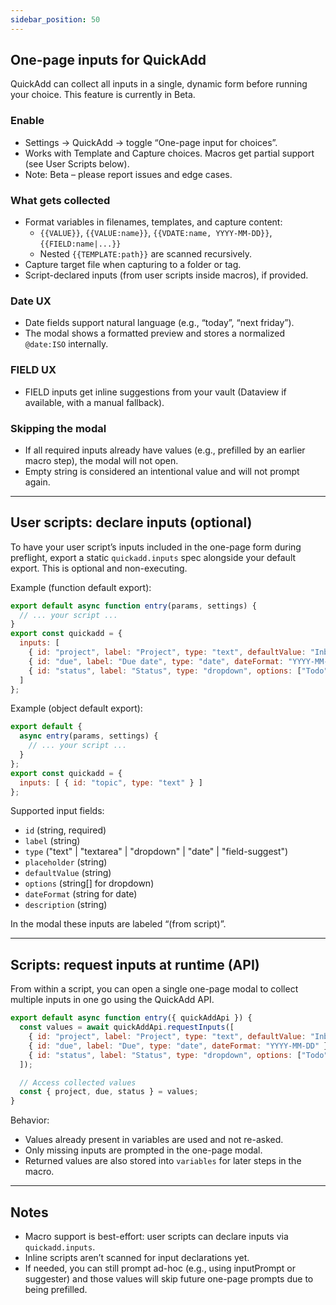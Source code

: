 ```yaml
---
sidebar_position: 50
---
```


## One-page inputs for QuickAdd

QuickAdd can collect all inputs in a single, dynamic form before running your choice.
This feature is currently in Beta.

### Enable
- Settings → QuickAdd → toggle “One-page input for choices”.
- Works with Template and Capture choices. Macros get partial support (see User Scripts below).
 - Note: Beta – please report issues and edge cases.

### What gets collected
- Format variables in filenames, templates, and capture content:
  - `{{VALUE}}`, `{{VALUE:name}}`, `{{VDATE:name, YYYY-MM-DD}}`, `{{FIELD:name|...}}`
  - Nested `{{TEMPLATE:path}}` are scanned recursively.
- Capture target file when capturing to a folder or tag.
- Script-declared inputs (from user scripts inside macros), if provided.

### Date UX
- Date fields support natural language (e.g., “today”, “next friday”).
- The modal shows a formatted preview and stores a normalized `@date:ISO` internally.

### FIELD UX
- FIELD inputs get inline suggestions from your vault (Dataview if available, with a manual fallback).

### Skipping the modal
- If all required inputs already have values (e.g., prefilled by an earlier macro step), the modal will not open.
- Empty string is considered an intentional value and will not prompt again.

---

## User scripts: declare inputs (optional)

To have your user script’s inputs included in the one-page form during preflight, export a static `quickadd.inputs` spec alongside your default export. This is optional and non-executing.

Example (function default export):
```js
export default async function entry(params, settings) {
  // ... your script ...
}
export const quickadd = {
  inputs: [
    { id: "project", label: "Project", type: "text", defaultValue: "Inbox" },
    { id: "due", label: "Due date", type: "date", dateFormat: "YYYY-MM-DD" },
    { id: "status", label: "Status", type: "dropdown", options: ["Todo","Doing","Done"] }
  ]
};
```

Example (object default export):
```js
export default {
  async entry(params, settings) {
    // ... your script ...
  }
};
export const quickadd = {
  inputs: [ { id: "topic", type: "text" } ]
};
```

Supported input fields:
- `id` (string, required)
- `label` (string)
- `type` ("text" | "textarea" | "dropdown" | "date" | "field-suggest")
- `placeholder` (string)
- `defaultValue` (string)
- `options` (string[] for dropdown)
- `dateFormat` (string for date)
- `description` (string)

In the modal these inputs are labeled “(from script)”.

---

## Scripts: request inputs at runtime (API)

From within a script, you can open a single one-page modal to collect multiple inputs in one go using the QuickAdd API.

```js
export default async function entry({ quickAddApi }) {
  const values = await quickAddApi.requestInputs([
    { id: "project", label: "Project", type: "text", defaultValue: "Inbox" },
    { id: "due", label: "Due", type: "date", dateFormat: "YYYY-MM-DD" },
    { id: "status", label: "Status", type: "dropdown", options: ["Todo","Doing","Done"] },
  ]);

  // Access collected values
  const { project, due, status } = values;
}
```

Behavior:
- Values already present in variables are used and not re-asked.
- Only missing inputs are prompted in the one-page modal.
- Returned values are also stored into `variables` for later steps in the macro.

---

## Notes
- Macro support is best-effort: user scripts can declare inputs via `quickadd.inputs`.
- Inline scripts aren’t scanned for input declarations yet.
- If needed, you can still prompt ad-hoc (e.g., using inputPrompt or suggester) and those values will skip future one-page prompts due to being prefilled.

